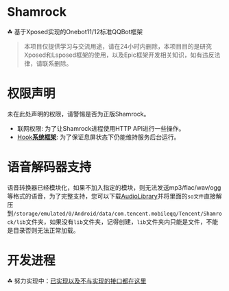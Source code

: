 # Shamrock

☘ 基于Xposed实现的Onebot11/12标准QQBot框架

> 本项目仅提供学习与交流用途，请在24小时内删除，本项目目的是研究Xposed和Lsposed框架的使用，以及Epic框架开发相关知识，如有违反法律，请联系删除。

# 权限声明

未在此处声明的权限，请警惕是否为正版Shamrock。

- 联网权限: 为了让Shamrock进程使用HTTP API进行一些操作。
- [Hook**系统框架**](https://github.com/fuqiuluo/Shamrock/wiki/perm_hook_android): 为了保证息屏状态下仍能维持服务后台运行。

# 语音解码器支持

语音转换器已经模块化，如果不加入指定的模块，则无法发送mp3/flac/wav/ogg等格式的语音，为了完整支持，您可以下载[AudioLibrary](https://github.com/fuqiuluo/Shamrock/blob/master/AudioLibrary.zip)并将里面的`so文件`直接解压到`/storage/emulated/0/Android/data/com.tencent.mobileqq/Tencent/Shamrock/lib`文件夹，如果没有`lib`文件夹，记得创建，`lib`文件夹内只能是文件，不能是目录否则无法正常加载。

# 开发进程

☘ 努力实现中：[已实现以及不与实现的接口都在这里](https://github.com/fuqiuluo/Shamrock/wiki)
